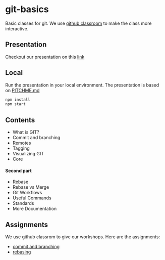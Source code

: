 # git-basics

Basic classes for git. We use [github classroom](https://classroom.github.com/) to make the class more interactive.

## Presentation

Checkout our presentation on this [link](https://gitpitch.com/github-basics/workshop/master)

## Local

Run the presentation in your local environment. The presentation is based on [PITCHME.md](PITCHME.md)

```bash
npm install
npm start
```

## Contents
* What is GIT?
* Commit and branching
* Remotes
* Tagging
* Visualizing GIT
* Core

#### Second part

* Rebase
* Rebase vs Merge
* Git Workflows
* Useful Commands
* Standards
* More Documentation

## Assignments
We use github classrom to give our workshops. Here are the assignments: 

* [commit and branching]()
* [rebasing]()
